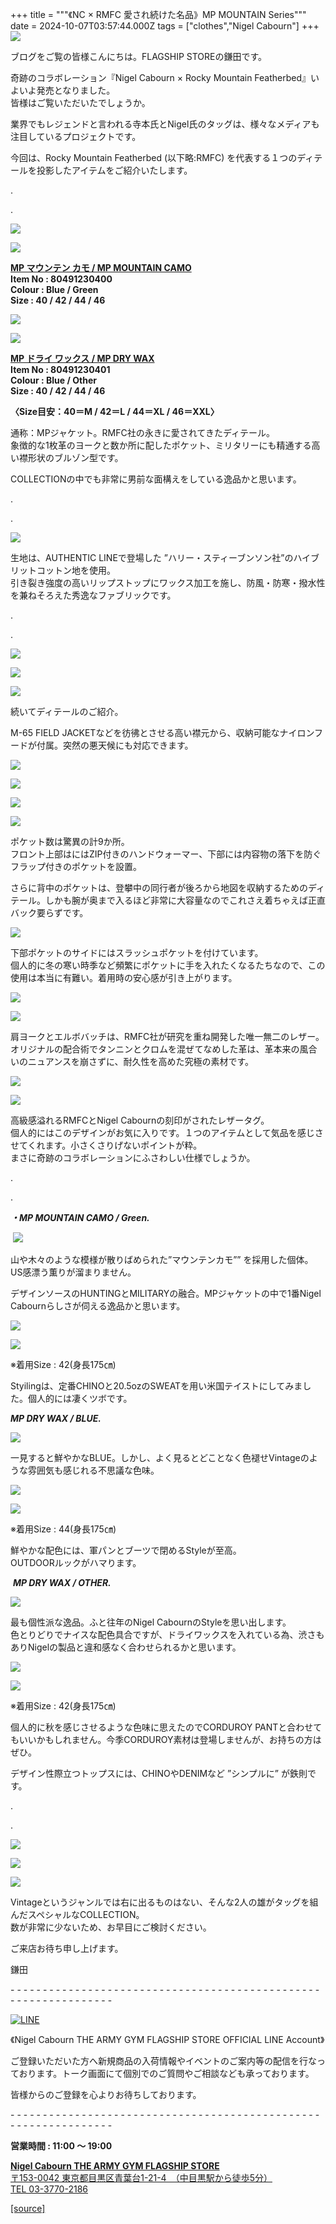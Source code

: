 +++
title = """《NC × RMFC 愛され続けた名品》MP MOUNTAIN Series"""
date = 2024-10-07T03:57:44.000Z
tags = ["clothes","Nigel Cabourn"]
+++
 ![](https://cdn.shopify.com/s/files/1/0094/9295/5196/files/IMG_4012_a20315f7-6f7e-4550-a17b-305f71bbbddb_480x480.jpg?v=1727941650)

ブログをご覧の皆様こんにちは。FLAGSHIP STOREの鎌田です。

奇跡のコラボレーション『Nigel Cabourn × Rocky Mountain Featherbed』いよいよ発売となりました。  
皆様はご覧いただいたでしょうか。

業界でもレジェンドと言われる寺本氏とNigel氏のタッグは、様々なメディアも注目しているプロジェクトです。

今回は、Rocky Mountain Featherbed (以下略:RMFC) を代表する１つのディテールを投影したアイテムをご紹介いたします。

.

.

![](https://cdn.shopify.com/s/files/1/0094/9295/5196/files/80491230400-1_2793aa01-9c82-45e6-8448-27be72c0d33d_480x480.jpg?v=1727937913)

![](https://cdn.shopify.com/s/files/1/0094/9295/5196/files/80491230400-2_e444f223-499b-45d0-9325-d29595505fdc_480x480.jpg?v=1727937912)

[**MP マウンテン カモ / MP MOUNTAIN CAMO**](https://cabourn.jp/products/80491230400)  
**Item No : 80491230400**  
**Colour : Blue / Green**  
**Size : 40 / 42 / 44 / 46**

![](https://cdn.shopify.com/s/files/1/0094/9295/5196/files/80491230401-1_e0af4a4a-6165-4e1d-8840-85fcd40814a7_480x480.jpg?v=1727937912)

![](https://cdn.shopify.com/s/files/1/0094/9295/5196/files/80491230401-2_d83fe1e9-420d-4bf4-b0c1-154171bba77f_480x480.jpg?v=1727937912)

[**MP ドライ ワックス / MP DRY WAX**](https://cabourn.jp/products/80491230401)  
**Item No : 80491230401**  
**Colour : Blue / Other**  
**Size : 40 / 42 / 44 / 46**

**〈Size目安：40＝M / 42＝L / 44＝XL / 46＝XXL〉**

通称：MPジャケット。RMFC社の永きに愛されてきたディテール。  
象徴的な1枚革のヨークと数か所に配したポケット、ミリタリーにも精通する高い襟形状のブルゾン型です。

COLLECTIONの中でも非常に男前な面構えをしている逸品かと思います。  

.

.

![](https://cdn.shopify.com/s/files/1/0094/9295/5196/files/IMG_4015_aadc0bdb-2b93-4274-b815-264b9f84abd4_480x480.jpg?v=1728009999)

生地は、AUTHENTIC LINEで登場した ”ハリー・スティーブンソン社”のハイブリットコットン地を使用。  
引き裂き強度の高いリップストップにワックス加工を施し、防風・防寒・撥水性を兼ねそろえた秀逸なファブリックです。

.

.

![](https://cdn.shopify.com/s/files/1/0094/9295/5196/files/IMG_5185_480x480.jpg?v=1727937917)

![](https://cdn.shopify.com/s/files/1/0094/9295/5196/files/IMG_5163_480x480.jpg?v=1727937918)

![](https://cdn.shopify.com/s/files/1/0094/9295/5196/files/IMG_5161_194b95e3-403e-4616-8b99-8a3beee69e6a_480x480.jpg?v=1727937917)

続いてディテールのご紹介。

M-65 FIELD JACKETなどを彷彿とさせる高い襟元から、収納可能なナイロンフードが付属。突然の悪天候にも対応できます。

![](https://cdn.shopify.com/s/files/1/0094/9295/5196/files/IMG_5140_480x480.jpg?v=1727937919)

![](https://cdn.shopify.com/s/files/1/0094/9295/5196/files/IMG_5143_b0b0c06d-dd41-4c60-9e48-d1da244a601b_480x480.jpg?v=1727937918)

![](https://cdn.shopify.com/s/files/1/0094/9295/5196/files/IMG_5137_480x480.jpg?v=1727937918)

![](https://cdn.shopify.com/s/files/1/0094/9295/5196/files/IMG_5075_480x480.jpg?v=1727937917)

ポケット数は驚異の計9か所。  
フロント上部はにはZIP付きのハンドウォーマー、下部には内容物の落下を防ぐフラップ付きのポケットを設置。

さらに背中のポケットは、登攀中の同行者が後ろから地図を収納するためのディテール。しかも腕が奥まで入るほど非常に大容量なのでこれさえ着ちゃえば正直バック要らずです。

![](https://cdn.shopify.com/s/files/1/0094/9295/5196/files/IMG_5144_e78d596c-bdae-4926-8343-db8ef3b471bf_480x480.jpg?v=1727937919)

下部ポケットのサイドにはスラッシュポケットを付けています。  
個人的に冬の寒い時季など頻繁にポケットに手を入れたくなるたちなので、この使用は本当に有難い。着用時の安心感が引き上がります。

![](https://cdn.shopify.com/s/files/1/0094/9295/5196/files/IMG_4786_480x480.jpg?v=1727937913)

![](https://cdn.shopify.com/s/files/1/0094/9295/5196/files/IMG_5089_480x480.jpg?v=1727938961)

肩ヨークとエルボバッチは、RMFC社が研究を重ね開発した唯一無二のレザー。  
オリジナルの配合術でタンニンとクロムを混ぜてなめした革は、革本来の風合いのニュアンスを崩さずに、耐久性を高めた究極の素材です。

![](https://cdn.shopify.com/s/files/1/0094/9295/5196/files/IMG_5173_21900742-bd68-49c1-8ea2-b33c8c0d075b_480x480.jpg?v=1727937918)

![](https://cdn.shopify.com/s/files/1/0094/9295/5196/files/IMG_5153_480x480.jpg?v=1727937918)

高級感溢れるRMFCとNigel Cabournの刻印がされたレザータグ。  
個人的にはこのデザインがお気に入りです。１つのアイテムとして気品を感じさせてくれます。小さくさりげないポイントが粋。  
まさに奇跡のコラボレーションにふさわしい仕様でしょうか。

.

.

_**・MP MOUNTAIN CAMO / Green.**_

 ![](https://cdn.shopify.com/s/files/1/0094/9295/5196/files/IMG_5122_20cc102f-72f3-4297-938e-6dbba6048a61_480x480.jpg?v=1727928631)

山や木々のような模様が散りばめられた”マウンテンカモ”” を採用した個体。  
US感漂う薫りが溜まりません。

デザインソースのHUNTINGとMILITARYの融合。MPジャケットの中で1番Nigel Cabournらしさが伺える逸品かと思います。

![](https://cdn.shopify.com/s/files/1/0094/9295/5196/files/IMG_5095_213d92c7-4e9f-49ef-8155-21a848c3684c_480x480.jpg?v=1727937920)

![](https://cdn.shopify.com/s/files/1/0094/9295/5196/files/IMG_5118_480x480.jpg?v=1727937920)

※着用Size : 42(身長175㎝)

Styilingは、定番CHINOと20.5ozのSWEATを用い米国テイストにしてみました。個人的には凄くツボです。

_**MP DRY WAX / BLUE.**_

![](https://cdn.shopify.com/s/files/1/0094/9295/5196/files/IMG_4780_c9dfe4b3-1f4e-4d1a-9cbc-49650273a88b_480x480.jpg?v=1727928630)

一見すると鮮やかなBLUE。しかし、よく見るとどことなく色褪せVintageのような雰囲気も感じれる不思議な色味。

![](https://cdn.shopify.com/s/files/1/0094/9295/5196/files/IMG_4757_480x480.jpg?v=1727937914)

![](https://cdn.shopify.com/s/files/1/0094/9295/5196/files/IMG_4766_c6157f6a-d887-4cf3-b2c8-a1f232fb083b_480x480.jpg?v=1727937915)

※着用Size : 44(身長175㎝)

鮮やかな配色には、軍パンとブーツで閉めるStyleが至高。  
OUTDOORルックがハマります。

 _**MP DRY WAX / OTHER.**_

![](https://cdn.shopify.com/s/files/1/0094/9295/5196/files/IMG_5072_6446544d-d85a-48a4-ae15-2d5734b9a35f_480x480.jpg?v=1727928631)

最も個性派な逸品。ふと往年のNigel CabournのStyleを思い出します。  
色とりどりでナイスな配色具合ですが、ドライワックスを入れている為、渋さもありNigelの製品と違和感なく合わせられるかと思います。

![](https://cdn.shopify.com/s/files/1/0094/9295/5196/files/IMG_5066_480x480.jpg?v=1727937919)

![](https://cdn.shopify.com/s/files/1/0094/9295/5196/files/IMG_5082_480x480.jpg?v=1727937919)

※着用Size : 42(身長175㎝)

個人的に秋を感じさせるような色味に思えたのでCORDUROY PANTと合わせてもいいかもしれません。今季CORDUROY素材は登場しませんが、お持ちの方はぜひ。

デザイン性際立つトップスには、CHINOやDENIMなど ”シンプルに” が鉄則です。

.

.

![](https://cdn.shopify.com/s/files/1/0094/9295/5196/files/IMG_5265_480x480.jpg?v=1728189940)

![](https://cdn.shopify.com/s/files/1/0094/9295/5196/files/IMG_5268_6f809b93-984a-49ae-ae91-f3a8535fe874_480x480.jpg?v=1728189939)

![](https://cdn.shopify.com/s/files/1/0094/9295/5196/files/IMG_5279_480x480.jpg?v=1728189940)

Vintageというジャンルでは右に出るものはない、そんな2人の雄がタッグを組んだスペシャルなCOLLECTION。  
数が非常に少ないため、お早目にご検討ください。

ご来店お待ち申し上げます。

鎌田

\- - - - - - - - - - - - - - - - - - - - - - - - - - - - - - - - - - - - - - - - - - - - - - - - - - - - - - - - - - - - - - - -  

[![LINE](https://cdn.shopify.com/s/files/1/0094/9295/5196/files/ja_600x600.png?v=1631941030)](https://lin.ee/NpdpRpF)

《Nigel Cabourn THE ARMY GYM FLAGSHIP STORE OFFICIAL LINE Account》

ご登録いただいた方へ新規商品の入荷情報やイベントのご案内等の配信を行なっております。トーク画面にて個別でのご質問やご相談なども承っております。

皆様からのご登録を心よりお待ちしております。

\- - - - - - - - - - - - - - - - - - - - - - - - - - - - - - - - - - - - - - - - - - - - - - - - - - - - - - - - - - - - - - - - 

**営業時間 : 11:00 〜 19:00**

[**Nigel Cabourn THE ARMY GYM FLAGSHIP STORE**](https://cabourn.jp/pages/flagship)  
[〒153-0042 東京都目黒区青葉台1-21-4　（中目黒駅から徒歩5分）](https://cabourn.jp/pages/flagship)  
[TEL 03-3770-2186](https://cabourn.jp/pages/flagship)

[[source]](https://cabourn.jp/blogs/shop-info/flagship20241007)
